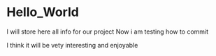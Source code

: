 # Hello_World
I will store here all info for our project
Now i am testing how to commit 

I think it will be vety interesting and enjoyable
